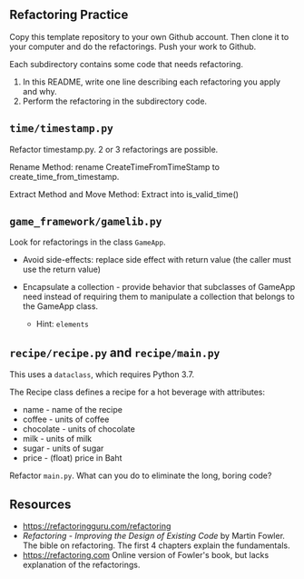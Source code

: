 ## Refactoring Practice

Copy this template repository to your own Github account. Then clone it to your computer and do the refactorings.  Push your work to Github.

Each subdirectory contains some code that needs refactoring.

1. In this README, write one line describing each refactoring you apply and why.
2. Perform the refactoring in the subdirectory code.


## `time/timestamp.py`

Refactor timestamp.py.  2 or 3 refactorings are possible.

Rename Method: rename CreateTimeFromTimeStamp to create_time_from_timestamp.

Extract Method and Move Method: Extract into is_valid_time()




## `game_framework/gamelib.py`

Look for refactorings in the class `GameApp`.

* Avoid side-effects: replace side effect with return value (the caller must use the return value)

* Encapsulate a collection - provide behavior that subclasses of GameApp need instead of requiring them to manipulate a collection that belongs to the GameApp class.
  - Hint: `elements`

## `recipe/recipe.py` and `recipe/main.py`

This uses a `dataclass`, which requires Python 3.7.

The Recipe class defines a recipe for a hot beverage with attributes:
* name - name of the recipe
* coffee - units of coffee
* chocolate - units of chocolate
* milk - units of milk
* sugar - units of sugar
* price - (float) price in Baht

Refactor `main.py`.  What can you do to eliminate the long, boring code?






## Resources

* <https://refactoringguru.com/refactoring> 
* *Refactoring - Improving the Design of Existing Code* by Martin Fowler.  The bible on refactoring.  The first 4 chapters explain the fundamentals.
* <https://refactoring.com> Online version of Fowler's book, but lacks explanation of the refactorings.

